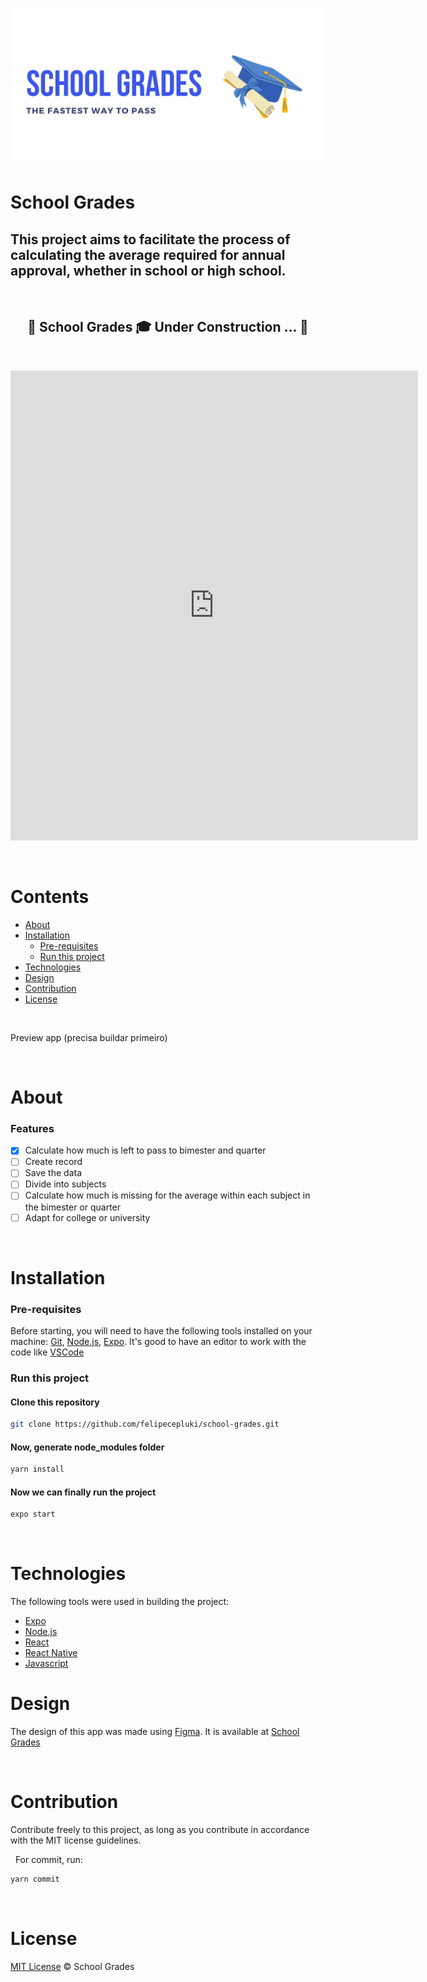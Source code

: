 ![Banner](src/assets/banner.png)

# School Grades
## This project aims to facilitate the process of calculating the average required for annual approval, whether in school or high school.
&nbsp;


## <center> 🚧  School Grades 🎓 Under Construction  ...  🚧
&nbsp;

<iframe style="border: 1px solid rgba(0, 0, 0, 0.1);" width="650" height="750" src="https://www.figma.com/embed?embed_host=share&url=https%3A%2F%2Fwww.figma.com%2Fproto%2F8nADgFXJaOXiPB14g1Eug9%2Fschoolgrades%3Fnode-id%3D2%253A2%26scaling%3Dscale-down%26page-id%3D0%253A1%26starting-point-node-id%3D2%253A2" allowfullscreen></iframe>

&nbsp;

# Contents
<!--ts-->
* [About](#About)
* [Installation](#installation)
  * [Pre-requisites](#pre-requisites) 
  * [Run this project](#run-this-project)
* [Technologies](#technologies)
* [Design](#design)
* [Contribution](#contribution)
* [License](#license)
  <!--te-->
&nbsp;

Preview app (precisa buildar primeiro)

&nbsp;
# About
### Features
- [x] Calculate how much is left to pass to bimester and quarter
- [ ] Create record 
- [ ] Save the data
- [ ] Divide into subjects
- [ ] Calculate how much is missing for the average within each subject in the bimester or quarter
- [ ] Adapt for college or university

&nbsp;
# Installation
### Pre-requisites

Before starting, you will need to have the following tools installed on your machine: [Git](https://git-scm.com), [Node.js](https://nodejs.org/en/), [Expo](https://docs.expo.dev/). It's good to have an editor to work with the code like [VSCode](https://code.visualstudio.com/)

### Run this project 
#### Clone this repository
```bash
git clone https://github.com/felipecepluki/school-grades.git
```
#### Now, generate node_modules folder

```bash
yarn install
```

#### Now we can finally run the project
```bash
expo start
```
&nbsp;

# Technologies
The following tools were used in building the project:
- [Expo](https://docs.expo.dev/)
- [Node.js](https://nodejs.org/en/)
- [React](https://pt-br.reactjs.org/)
- [React Native](https://reactnative.dev/)
- [Javascript](https://developer.mozilla.org/pt-BR/docs/Web/JavaScript)
&nbsp;

# Design
The design of this app was made using [Figma](https://www.figma.com/).
It is available at [School Grades](https://www.figma.com/file/8nADgFXJaOXiPB14g1Eug9/schoolgrades?node-id=0%3A1)

&nbsp;
# Contribution
Contribute freely to this project, as long as you contribute in accordance with the MIT license guidelines.

&nbsp;
For commit, run:
```bash
yarn commit
```
&nbsp;

# License
[MIT License](./LICENSE) © School Grades




